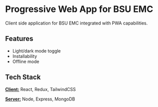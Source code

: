 # Progressive Web App for BSU EMC

Client side application for BSU EMC integrated with PWA capabilities.

##  Features

- Light/dark mode toggle
- Installability
- Offline mode

## Tech Stack

[**Client:**](https://github.com/arielmeee/bsuemc-client) React, Redux, TailwindCSS

[**Server:**](https://github.com/arielmeee/bsuemc) Node, Express, MongoDB
